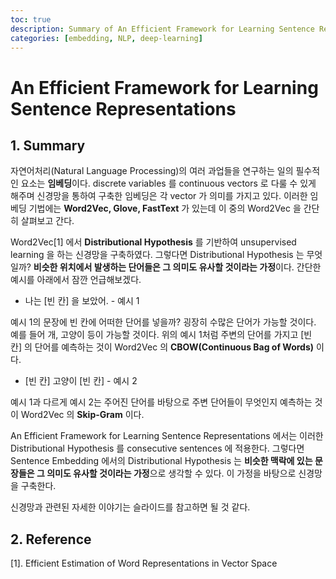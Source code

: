 ```yaml
---
toc: true
description: Summary of An Efficient Framework for Learning Sentence Representations
categories: [embedding, NLP, deep-learning]
---
```


# An Efficient Framework for Learning Sentence Representations

<script async class="speakerdeck-embed" data-id="c83e26401b0a4168a3d48c26253be6d8" data-ratio="1.41436464088398" src="//speakerdeck.com/assets/embed.js"></script>

## 1. Summary

자연어처리(Natural Language Processing)의 여러 과업들을 연구하는 일의 필수적인 요소는 **임베딩**이다. discrete variables 를 continuous vectors 로 다룰 수 있게 해주며 신경망을 통하여 구축한 임베딩은 각 vector 가 의미를 가지고 있다. 이러한 임베딩 기법에는 **Word2Vec, Glove, FastText** 가 있는데 이 중의 Word2Vec 을 간단히 살펴보고 간다.

Word2Vec[1] 에서 **Distributional Hypothesis** 를 기반하여 unsupervised learning 을 하는 신경망을 구축하였다. 그렇다면 Distributional Hypothesis 는 무엇일까? **비슷한 위치에서 발생하는 단어들은 그 의미도 유사할 것이라는 가정**이다. 간단한 예시를 아래에서 잠깐 언급해보겠다.

- 나는 [빈 칸] 을 보았어. - 예시 1

예시 1의 문장에 빈 칸에 어떠한 단어를 넣을까? 굉장히 수많은 단어가 가능할 것이다. 예를 들어 개, 고양이 등이 가능할 것이다. 위의 예시 1처럼 주변의 단어를 가지고 [빈 칸] 의 단어를 예측하는 것이 Word2Vec 의 **CBOW(Continuous Bag of Words)** 이다.

- [빈 칸] 고양이 [빈 칸] - 예시 2

예시 1과 다르게 예시 2는 주어진 단어를 바탕으로 주변 단어들이 무엇인지 예측하는 것이 Word2Vec 의 **Skip-Gram** 이다.

An Efficient Framework for Learning Sentence Representations 에서는 이러한 Distributional Hypothesis 를 consecutive sentences 에 적용한다. 그렇다면 Sentence Embedding 에서의 Distributional Hypothesis 는 **비슷한 맥락에 있는 문장들은 그 의미도 유사할 것이라는 가정**으로 생각할 수 있다. 이 가정을 바탕으로 신경망을 구축한다.

신경망과 관련된 자세한 이야기는 슬라이드를 참고하면 될 것 같다.

## 2. Reference

[1]. Efficient Estimation of Word Representations in Vector Space